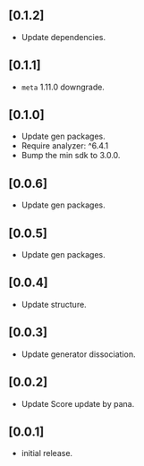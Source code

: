 ## [0.1.2]

- Update dependencies.

## [0.1.1]

- `meta` 1.11.0 downgrade.

## [0.1.0]

- Update gen packages.
- Require analyzer: ^6.4.1
- Bump the min sdk to 3.0.0.

## [0.0.6]

- Update gen packages.

## [0.0.5]

- Update gen packages.

## [0.0.4]

- Update structure.
 
## [0.0.3]

- Update generator dissociation.

## [0.0.2]

- Update Score update by pana.

## [0.0.1]

- initial release.